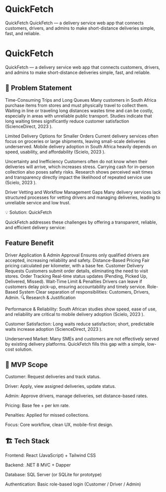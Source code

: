 # QuickFetch
QuickFetch  QuickFetch — a delivery service web app that connects customers, drivers, and admins to make short-distance deliveries simple, fast, and reliable.


# QuickFetch

QuickFetch — a delivery service web app that connects customers, drivers, and admins to make short-distance deliveries simple, fast, and reliable.

## 📝 Problem Statement

Time-Consuming Trips and Long Queues
Many customers in South Africa purchase items from stores and must physically travel to collect them. Waiting in line or traveling long distances wastes time and can be costly, especially in areas with unreliable public transport. Studies indicate that long waiting times significantly reduce customer satisfaction (ScienceDirect, 2023
).

Limited Delivery Options for Smaller Orders
Current delivery services often focus on groceries or large shipments, leaving small-scale deliveries underserved. Mobile delivery adoption in South Africa heavily depends on speed, usability, and affordability (Scielo, 2023
).

Uncertainty and Inefficiency
Customers often do not know when their deliveries will arrive, which increases stress. Carrying cash for in-person collection also poses safety risks. Research shows perceived wait times and transparency directly impact the likelihood of repeated service use (Scielo, 2023
).

Driver Vetting and Workflow Management Gaps
Many delivery services lack structured processes for vetting drivers and managing deliveries, leading to unreliable service and low trust.

💡 Solution: QuickFetch

QuickFetch addresses these challenges by offering a transparent, reliable, and efficient delivery service:

## Feature	Benefit
Driver Application & Admin Approval	Ensures only qualified drivers are accepted, increasing reliability and safety.
Distance-Based Pricing	Fair pricing calculated per kilometer, with a base fee.
Customer Delivery Requests	Customers submit order details, eliminating the need to visit stores.
Order Tracking	Real-time status updates (Pending, Picked Up, Delivered, Missed).
Wait-Time Limit & Penalties	Drivers can leave if customers delay pick-up, ensuring accountability and timely service.
Role-Based System	Clear separation of responsibilities: Customers, Drivers, Admin.
🔍 Research & Justification

Performance & Reliability: South African studies show speed, ease of use, and reliability are critical to mobile delivery adoption (Scielo, 2023
).

Customer Satisfaction: Long waits reduce satisfaction; short, predictable waits increase adoption (ScienceDirect, 2023
).

Underserved Market: Many SMEs and customers are not effectively served by existing delivery platforms. QuickFetch fills this gap with a simple, low-cost solution.

## 🎯 MVP Scope

Customer: Request deliveries and track status.

Driver: Apply, view assigned deliveries, update status.

Admin: Approve drivers, manage deliveries, set distance-based rates.

Pricing: Base fee + per km rate.

Penalties: Applied for missed collections.

Focus: Core workflow, clean UX, mobile-first design.

## 🏗 Tech Stack

Frontend: React (JavaScript) + Tailwind CSS

Backend: .NET 8 MVC + Dapper

Database: SQL Server (or SQLite for prototype)

Authentication: Basic role-based login (Customer / Driver / Admin)
